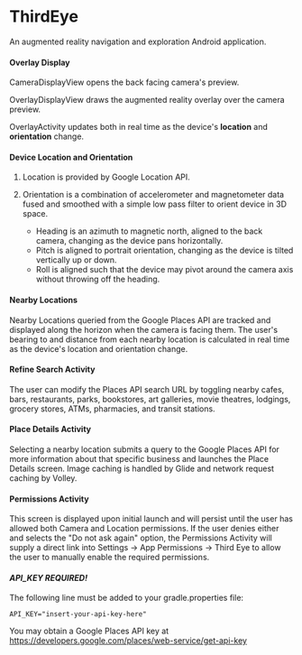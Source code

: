 # ThirdEye
An augmented reality navigation and exploration Android application.

#### Overlay Display
CameraDisplayView opens the back facing camera's preview.

OverlayDisplayView draws the augmented reality overlay over the camera preview.

OverlayActivity updates both in real time as the device's **location** and **orientation** change.

#### Device Location and Orientation
1. Location is provided by Google Location API.
2. Orientation is a combination of accelerometer and magnetometer data fused and smoothed 
with a simple low pass filter to orient device in 3D space.

    * Heading is an azimuth to magnetic north, aligned to the back camera, changing as the device pans horizontally.
    * Pitch is aligned to portrait orientation, changing as the device is tilted vertically up or down.
    * Roll is aligned such that the device may pivot around the camera axis without throwing off the heading.

#### Nearby Locations
Nearby Locations queried from the Google Places API are tracked and 
displayed along the horizon when the camera is facing them. 
The user's bearing to and distance from each nearby location is calculated 
in real time as the device's location and orientation change.

#### Refine Search Activity
The user can modify the Places API search URL by toggling nearby cafes, 
bars, restaurants, parks, bookstores, art galleries, movie theatres, 
lodgings, grocery stores, ATMs, pharmacies, and transit stations.

#### Place Details Activity
Selecting a nearby location submits a query to the 
Google Places API for more information about that specific business and launches the Place Details screen. Image caching is handled by Glide and network request caching by Volley.

#### Permissions Activity
This screen is displayed upon initial launch and will persist until the user has allowed both Camera and Location permissions. If the user denies either and selects the "Do not ask again" option, the Permissions Activity will supply a direct link into Settings -> App Permissions -> Third Eye to allow the user to manually enable the required permissions.

#### *API_KEY REQUIRED!*
The following line must be added to your gradle.properties file:

`API_KEY="insert-your-api-key-here"`

You may obtain a Google Places API key at https://developers.google.com/places/web-service/get-api-key

